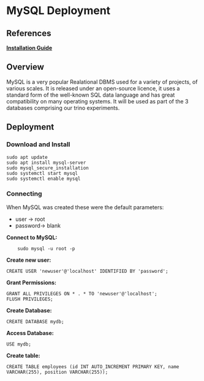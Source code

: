 # MySQL Deployment

## References

**[Installation Guide](https://dev.mysql.com/doc/mysql-installation-excerpt/8.0/en/data-directory-initialization.html)**

## Overview
MySQL is a very popular Realational DBMS used for a variety of projects, of various scales. It is released under an open-source licence, it uses a standard form of the well-known SQL data language and has great compatibility on many operating systems. It will be used as part of the 3 databases comprising our trino experiments.

## Deployment
### Download and Install
    sudo apt update
    sudo apt install mysql-server
    sudo mysql_secure_installation
    sudo systemctl start mysql
    sudo systemctl enable mysql
### Connecting   

When MySQL was created these were the default parameters:

* user → root
* password→ blank

**Connect to MySQL:**
```
    sudo mysql -u root -p
```    
**Create new user:**
```
CREATE USER 'newuser'@'localhost' IDENTIFIED BY 'password'; 
```
**Grant Permissions:**
```
GRANT ALL PRIVILEGES ON * . * TO 'newuser'@'localhost';
FLUSH PRIVILEGES;
```
**Create Database:**
```
CREATE DATABASE mydb;
```
**Access Database:**
```
USE mydb;
```
**Create table:**
```
CREATE TABLE employees (id INT AUTO_INCREMENT PRIMARY KEY, name VARCHAR(255), position VARCHAR(255));
```

